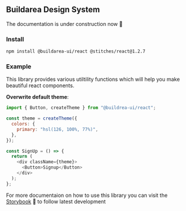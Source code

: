 ## Buildarea Design System

The documentation is under construction now :construction:

### Install
```bash
npm install @buildarea-ui/react @stitches/react@1.2.7
```

### Example

This library provides various utiltility functions which will help you make beautiful react components.

**Overwrite default theme**:
```js
import { Button, createTheme } from "@buildrea-ui/react";

const theme = createTheme({
  colors: {
    primary: "hsl(126, 100%, 77%)",
  },
});

const SignUp = () => {
  return (
    <div className={theme}>
      <Button>Signup</Button>
    </div>
  );
};

```

For more documentaion on how to use this library you can visit the [Storybook](https://sb.buildarea-ui.com) :link: to follow latest development
